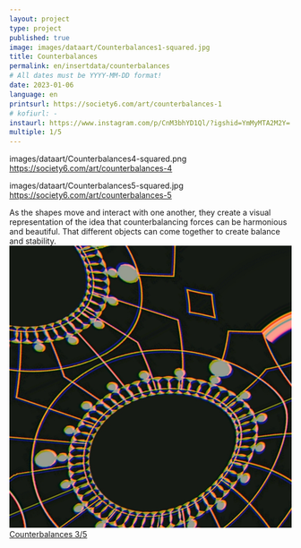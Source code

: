 ```yaml
---
layout: project
type: project
published: true
image: images/dataart/Counterbalances1-squared.jpg
title: Counterbalances
permalink: en/insertdata/counterbalances
# All dates must be YYYY-MM-DD format!
date: 2023-01-06
language: en
printsurl: https://society6.com/art/counterbalances-1
# kofiurl: -
instaurl: https://www.instagram.com/p/CnM3bhYD1Ql/?igshid=YmMyMTA2M2Y=
multiple: 1/5
---
```




images/dataart/Counterbalances4-squared.png
https://society6.com/art/counterbalances-4

images/dataart/Counterbalances5-squared.jpg
https://society6.com/art/counterbalances-5


<div class="ui stackable grid">

  <div class="twelve wide column">
   As the shapes move and interact with one another, they create a visual representation of the idea that counterbalancing forces can be harmonious and beautiful. That different objects can come together to create balance and stability. 
  </div> 
  
  <div class="four wide column">
   <div class="ui two doubling cards">
     <a class="card" href="https://society6.com/art/counterbalances-3">
       <div class="image"><img src="/images/dataart/Counterbalances3-squared.jpg"> </div>
       <div class="content">  
          <div class="description">Counterbalances 3/5</div>
       </div
     </a>
  
   </div>
  </div>

</div>
